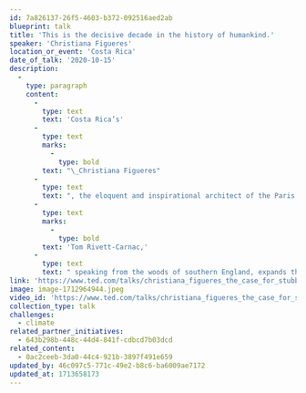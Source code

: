 ```yaml
---
id: 7a826137-26f5-4603-b372-092516aed2ab
blueprint: talk
title: 'This is the decisive decade in the history of humankind.'
speaker: 'Christiana Figueres'
location_or_event: 'Costa Rica'
date_of_talk: '2020-10-15'
description:
  -
    type: paragraph
    content:
      -
        type: text
        text: 'Costa Rica’s'
      -
        type: text
        marks:
          -
            type: bold
        text: "\_Christiana Figueres"
      -
        type: text
        text: ", the eloquent and inspirational architect of the Paris Climate Agreement of 2015,\_invites all of us to become stubborn optimists. Her deputy at the\_UN, former monk\_"
      -
        type: text
        marks:
          -
            type: bold
        text: 'Tom Rivett-Carnac,'
      -
        type: text
        text: " speaking from the woods of southern England, expands the context and the necessity for doing\_so."
link: 'https://www.ted.com/talks/christiana_figueres_the_case_for_stubborn_optimism_on_climate#t-479699'
image: image-1712964944.jpeg
video_id: 'https://www.ted.com/talks/christiana_figueres_the_case_for_stubborn_optimism_on_climate#t-479699'
collection_type: talk
challenges:
  - climate
related_partner_initiatives:
  - 643b298b-448c-44d4-841f-cdbcd7b03dcd
related_content:
  - 0ac2ceeb-3da0-44c4-921b-3897f491e659
updated_by: 46c097c5-771c-49e2-b8c6-ba6009ae7172
updated_at: 1713658173
---
```

